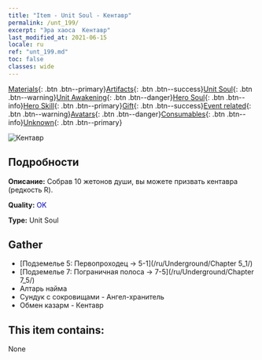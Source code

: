 ```yaml
---
title: "Item - Unit Soul - Кентавр"
permalink: /unt_199/
excerpt: "Эра хаоса  Кентавр"
last_modified_at: 2021-06-15
locale: ru
ref: "unt_199.md"
toc: false
classes: wide
---
```

 [Materials](/ItemsRU/){: .btn .btn--primary}[Artifacts](/ItemsRU/Artifacts/){: .btn .btn--success}[Unit Soul](/ItemsRU/UnitSoul/){: .btn .btn--warning}[Unit Awakening](/ItemsRU/UnitAwakening/){: .btn .btn--danger}[Hero Soul](/ItemsRU/HeroSoul/){: .btn .btn--info}[Hero Skill](/ItemsRU/HeroSkill/){: .btn .btn--primary}[Gift](/ItemsRU/Gift/){: .btn .btn--success}[Event related](/ItemsRU/Events/){: .btn .btn--warning}[Avatars](/ItemsRU/Avatars/){: .btn .btn--danger}[Consumables](/ItemsRU/Consumables/){: .btn .btn--info}[Unknown](/ItemsRU/Unknown/){: .btn .btn--primary}

 ![Кентавр](/images/u/ti_banrenma.jpg)

## Подробности
 **Описание:** Собрав 10 жетонов души, вы можете призвать кентавра (редкость R).

 **Quality:** <span style="color: #0000CD">OK</span>

 **Type:** Unit Soul

## Gather

*    [Подземелье 5: Первопроходец -> 5-1](/ru/Underground/Chapter 5_1/) 
*    [Подземелье 7: Пограничная полоса -> 7-5](/ru/Underground/Chapter 7_5/) 
*    Алтарь найма 
*    Сундук с сокровищами - Ангел-хранитель 
*    Обмен казарм - Кентавр 

## This item contains:

  None

